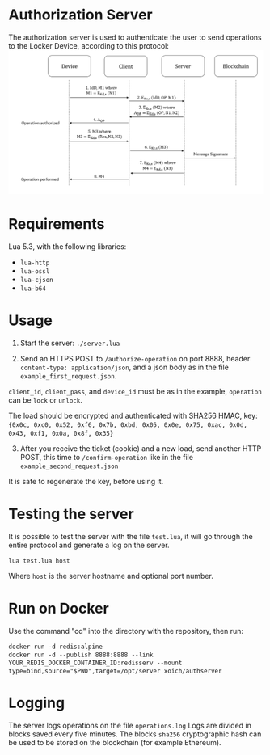 # Authorization Server

The authorization server is used to authenticate the user to send operations to the Locker Device, according to this protocol:
![Protocol Diagram](https://raw.githubusercontent.com/DistributedSystemsProject/AuthorizationServer/master/protocol.png)


# Requirements

Lua 5.3, with the following libraries:

- `lua-http`
- `lua-ossl`
- `lua-cjson`
- `lua-b64`

# Usage

1) Start the server: `./server.lua`

2) Send an HTTPS POST to `/authorize-operation` on port 8888, header `content-type: application/json`, and a json body as in the file `example_first_request.json`.

`client_id`, `client_pass`, and `device_id` must be as in the example, `operation` can be `lock` or `unlock`.

The load should be encrypted and authenticated with SHA256 HMAC, key: `{0x0c, 0xc0, 0x52, 0xf6, 0x7b, 0xbd, 0x05, 0x0e, 0x75, 0xac, 0x0d, 0x43, 0xf1, 0x0a, 0x8f, 0x35}`

3) After you receive the ticket (cookie) and a new load, send another HTTP POST, this time to `/confirm-operation` like in the file `example_second_request.json`

It is safe to regenerate the key, before using it.

# Testing the server

It is possible to test the server with the file `test.lua`, it will go through the entire protocol and generate a log on the server.

```
lua test.lua host
```

Where `host` is the server hostname and optional port number.

# Run on Docker

Use the command "cd" into the directory with the repository, then run:

```
docker run -d redis:alpine
docker run -d --publish 8888:8888 --link YOUR_REDIS_DOCKER_CONTAINER_ID:redisserv --mount type=bind,source="$PWD",target=/opt/server xoich/authserver
```

# Logging

The server logs operations on the file `operations.log`
Logs are divided in blocks saved every five minutes. The blocks `sha256` cryptographic hash can be used to be stored on the blockchain (for example Ethereum).
